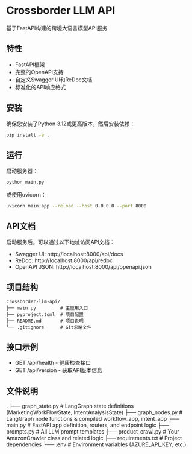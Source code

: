 # Crossborder LLM API

基于FastAPI构建的跨境大语言模型API服务

## 特性

- FastAPI框架
- 完整的OpenAPI支持
- 自定义Swagger UI和ReDoc文档
- 标准化的API响应格式

## 安装

确保您安装了Python 3.12或更高版本，然后安装依赖：

```bash
pip install -e .
```

## 运行

启动服务器：

```bash
python main.py
```

或使用uvicorn：

```bash
uvicorn main:app --reload --host 0.0.0.0 --port 8000
```

## API文档

启动服务后，可以通过以下地址访问API文档：

- Swagger UI: http://localhost:8000/api/docs
- ReDoc: http://localhost:8000/api/redoc
- OpenAPI JSON: http://localhost:8000/api/openapi.json

## 项目结构

```
crossborder-llm-api/
├── main.py         # 主应用入口
├── pyproject.toml  # 项目配置
├── README.md       # 项目说明
└── .gitignore      # Git忽略文件
```

## 接口示例

- GET /api/health - 健康检查接口
- GET /api/version - 获取API版本信息


## 文件说明
.
├── graph_state.py        # LangGraph state definitions (MarketingWorkFlowState, IntentAnalysisState)
├── graph_nodes.py        # LangGraph node functions & compiled workflow_app, intent_app
├── main.py               # FastAPI app definition, routers, and endpoint logic
├── prompts.py            # All LLM prompt templates
├── product_crawl.py      # Your AmazonCrawler class and related logic
├── requirements.txt      # Project dependencies
└── .env                  # Environment variables (AZURE_API_KEY, etc.)